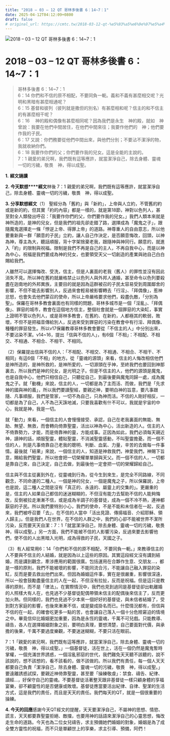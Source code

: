 ```yaml
---
title: "2018 – 03 – 12 QT 哥林多後書 6：14~7：1"
date: 2025-04-12T04:12:09+0800
draft: false
# original_url: https://cmtc.tw/2018-03-12-qt-%e5%93%a5%e6%9e%97%e5%a4%9a%e5%be%8c%e6%9b%b8-6%ef%bc%9a147%ef%bc%9a1
---
```


![2018 – 03 – 12 QT 哥林多後書 6：14~7：1](/images/qt.jpg   "2018 – 03 – 12 QT 哥林多後書 6：14~7：1")

# 2018 – 03 – 12 QT 哥林多後書 6：14~7：1

> 哥林多後書 6：14~7：1  
> 6：14 你們和不信的原不相配，不要同負一軛。義和不義有甚麼相交呢？光明和黑暗有甚麼相通呢？  
> 6：15 基督和彼列（彼列就是撒但的別名）有甚麼相和呢？信主的和不信主的有甚麼相干呢？  
> 6：16 　神的殿和偶像有甚麼相同呢？因為我們是永生　神的殿，就如　神曾說：我要在他們中間居住，在他們中間來往；我要作他們的　神；他們要作我的子民。  
> 6：17 又說：你們務要從他們中間出來，與他們分別；不要沾不潔淨的物，我就收納你們。  
> 6：18 我要作你們的父；你們要作我的兒女。這是全能的主說的。  
> 7：1 親愛的弟兄啊，我們既有這等應許，就當潔淨自己，除去身體、靈魂一切的污穢，敬畏　神，得以成聖。

**1.** **經文誦讀**

**2. 今天默想****經文**林後 7：1 親愛的弟兄啊，我們既有這等應許，就當潔淨自己，除去身體、靈魂一切的污穢，敬畏　神，得以成聖。

**3. 分享默想經文**（1） 聖經分為「舊約」與「新約」，上帝與人立約，不管舊的約或是新的約，但其實「約的內容」都是一樣的，就是第18節，神對以色列人，甚至對全人類發出呼召：「我要作你們的父，你們要作我的兒女。」我們人類本來就是神所造的，是神的兒女，但是我們的祖先卻走錯了路，選擇成為「魔鬼之子」，跟隨魔鬼選擇走一條「悖逆上帝、得罪上帝」的道路。神尊重人的自由意志，所以他要重新與一群「願意的子民」立約，讓人自己作決定，是否願意悔改，回頭，以神為神，尊主為大，聽話順服，背十字架捨棄老我，跟隨神與神同行。願意的，就進入「約」的限制與祝福。限制是我們不再是自己的主人，不再自我中心，而是以神為中心，祝福是我們要成為神的兒女，也要領受天父一切創造的產業與祂自己白白賜給我們。

人雖然可以選擇悔改、受洗，信主，但是人裏面的老我（舊人）的罪性並沒有因此消失不見。所以神在舊約就嚴格禁止以色列人與外邦人通婚，甚至命令以色列要殺盡在迦南地的外邦異族，主要目的就是因為這群被召的子民太容易受到周圍鄰舍的影響，不但不能去影響別人，反過來會輕易被影響轉去「行淫」、「拜偶像」，惹神忿怒，也會失去他們蒙召的使命，所以上帝嚴格要求他們，殺盡仇敵，「分別為聖」。保羅在哥林多教會裏面也有同樣的問題，哥林多城市是一個「淫亂」、「拜偶像」、罪惡的城市，教會在這個地方信主，整個社會就是一個罪惡的大染缸，事實上證明不管以色列人，或是哥林多教會，在舊約、在新約，人都極其的軟弱，敗壞，不但不是把福音傳給別人，反過來受到罪惡的污染在教會中有行淫、拜偶像、種種的罪惡發生。所以v17保羅教導哥林多教會要從「不信主的人」中分別出來，不要沾染不潔。v14~16，提出「信與不信的人」，有6個「不相」：不相配、不相交、不相通、不相合、不相干、不相同。

（2）保羅提出信與不信的人：「不相配、不相交、不相通、不相合、不相干、不相同」有這6個「不相」的地方。從「靈魂的源頭」來看，信主的人悔改相信他們是神所造的，是神所救的，是神所愛的，一切源頭在乎神，至終我們也要回到神那裏去，所以我們是神的兒女，是光明之子。但是不信主的人，他們的源頭是魔鬼，也是自我中心，他們只相信自己，只聽從自己，到最後要與魔鬼同歸一處，成為魔鬼之子。就「動機」來說，信主的人，一切都是為了主而活、而做，我們是「先求神的國與神的義」，所以我們要讀聖經，要親近神，要明白神的旨意，要凡事跟隨、凡事順服，我們是管家，一切不為自己，只為神而活。不信的人剛好相反，一切都是為了自己，人不為己天誅地滅，只要我喜歡有什不可以，我就是宇宙的中心，我就是神，我是一切。

就「動力」來看，一個信主的人會慢慢接受、承認，自己在老我裏面的無能、無助、無望、無救，而會轉向倚靠聖靈，活出以神為中心，活出新造的人。信主的人不倚靠勢力，才能，而是倚靠神的靈，方能成事。正因為如此，我們必須每天親近神，讀神的話，順服聖靈，體貼聖靈，不消滅聖靈感動，不叫聖靈擔憂。而一個不信的人，則是凡事倚靠自己老我的聰明、判斷、血氣、力量，辛苦的去做每一件事情。最後就「結果」來說，一個信主的人，知道是神救我們，神愛我們，神賜下旨意，賜給我們聖靈，所以他會把一切榮耀單單歸與天父。而一個不信的人，一切都是靠自己來，自己決定，自己去做，到最後他一定會把一切的榮耀歸給自己。

信主與不信主從裏到外在，從靈魂到行為，從今生到來生，是完全不同路線，不同觀念，不同命運的二種人。一個是神的兒女，一個是魔鬼之子，所以保羅說，上帝也是說，這二種人之間是沒有「真正的、永遠的、屬靈上的交集的」。更嚴重的是，信主的人如果自己都信的迷迷糊糊的，不但沒有能力去幫助不信的人能夠悔改，反倒被拉走漸漸不信，或是成為半調子的基督徒，成為一個不冷不熱，連神都厭惡的子民。所以我們要特別小心，我們的使命，不是不能和未信者在一起，反過來，我們被呼召要「去」，在不信的人當中「活出見證、傳揚福音、介紹耶穌、領人歸主」。但是我們人在世界，在不信的人群之中，我們的心卻不能被世界不潔所污染，反而要天天自潔：7：1「就當潔淨自己，除去身體、靈魂一切的污穢，敬畏神，得以成聖。」另一方面，我們不能被不信的人影響污染，反過來要去影響他們，使不信的人出黑暗入光明，成為得救的子民，天國之子。

（3）有人經常用6：14「你們和不信的原不相配，不要同負一軛。」來教導信主的人不要與不信主的人結婚，就是因為以上這些的原因。其實這段經文沒有講到結婚，而是講到觀念，牽涉應用的範圍很廣。包括運用在合夥作生意、交朋友…，都是一樣的原則，我們不能被壞的影響，不能同流合污，不能讓自己融入罪惡的染缸，反而是要去救出他們出來。但因為婚姻這件事，實在是很嚴重，影響很深遠，所以一般會鼓勵盡量信主的人在一起，不但沒有拉扯，反而是祝福。但是這只是教導的原則，而不是「律法」。在實際情況中，我們也見到過同是基督徒卻出軌離婚的人照樣大有人在，也見過不少基督徒配偶帶領未信主的配偶後來信主了，反而更加火熱。但同樣的，我們也見過不少本來一個好好的基督徒，與未信者結婚了，受到對方家庭的影響，也後來漸漸不信，或是變成掛名而已。什麼情況都有，但信與不信的在一起，的確會吃更多一點的苦，也會讓自己落入一個十分危險窘迫的情境之中。畢竟信仰比婚姻更加重要，因為是永恆的靈魂，千萬不可兒戲。只能教導、禱告，各人在選擇婚姻對象之前，要明白真理，要想清楚，自己要面對代價，與承擔的後果，千萬不要過度樂觀，不要迷迷糊糊，不要只活在眼前。

7：1「親愛的弟兄啊，我們既有這等應許，就當潔淨自己，除去身體、靈魂一切的污穢，敬畏　神，得以成聖。」一個基督徒，活在世上，活在一個仍然是魔鬼暫時掌權，一個充滿世界誘惑，一個淫亂邪惡的世代，我們難免天天聽不該聽的，說不該說的，想不該想的，看不該看的，做不該做的。所以我們有責任，每一個人天天都要自己負責「潔淨自己，除去身體、靈魂一切的污穢，敬畏　神，得以成聖。」要遠離誘惑試探，要親近神倚靠聖靈，甚至要「操練敬虔」：禁食、禱告、紀律、讀經…，好保守自己的靈魂。不要基督徒活著整天跟非基督徒一樣只顧身體的享福宴樂，卻不顧靈性的是否健康或敗壞。基督徒應當要活出紀律、自律、聖潔的生活方式，這是我們的責任，而且是天天的責任。我們每天的QT，就是一個很重要的操練。

**4. 今天的回應**感謝今天QT經文的提醒，天天要潔淨自己，不屬神的思想、情慾、謊言，天天都要靠聖靈拒絕、敵擋，也要用神的話語來潔淨自己的心靈思想，悔改走生命的道路。今天也為二位女兒禱告，求主預備她們婚姻的對象，婚姻是為了成全雙方靈性的祝福，而不只是單顧世上的享樂，求主引導、預備，阿們！